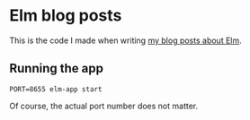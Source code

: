 # Elm blog posts

This is the code I made when writing [my blog posts about Elm](https://bouwe.io/categories/elm).

## Running the app

```
PORT=8655 elm-app start
```

Of course, the actual port number does not matter.
